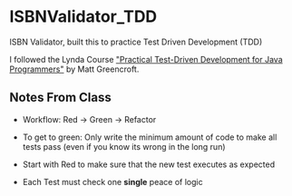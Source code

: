 # ISBNValidator_TDD
ISBN Validator, built this to practice Test Driven Development (TDD)

I followed the Lynda Course ["Practical Test-Driven Development for Java Programmers"](https://www.lynda.com/Software-Development-tutorials/Practical-Test-Driven-Development-Java-Programmers/777389-2.html) by Matt Greencroft.

## Notes From Class

- Workflow: Red -> Green -> Refactor

- To get to green: Only write the minimum amount of code to make all tests pass (even if you know its wrong in the long run)
- Start with Red to make sure that the new test executes as expected
- Each Test must check one **single** peace of logic